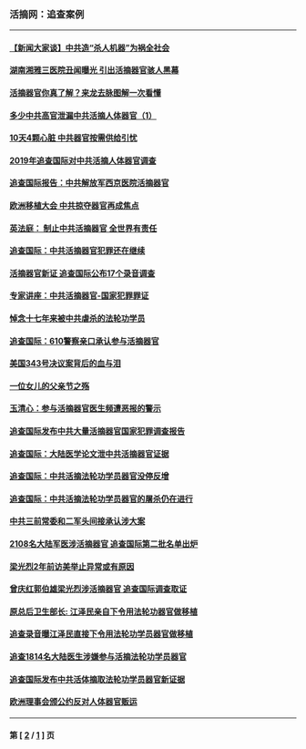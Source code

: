 ### 活摘网：追查案例
---
#### [【新闻大家谈】中共造“杀人机器”为祸全社会](../../pages/nf5880/n14056645.md?10190430) 
#### [湖南湘雅三医院丑闻曝光 引出活摘器官骇人黑幕](../../pages/nf5880/n14051847.md?10190430) 
#### [活摘器官你真了解？来龙去脉图解一次看懂](../../pages/nf5880/n13013820.md?10190430) 
#### [多少中共高官泄漏中共活摘人体器官（1）](../../pages/nf5880/n12671234.md?10190430) 
#### [10天4颗心脏 中共器官按需供给引忧](../../pages/nf5880/n12326366.md?10190430) 
#### [2019年追查国际对中共活摘人体器官调查](../../pages/nf5880/n11917733.md?10190430) 
#### [追查国际报告：中共解放军西京医院活摘器官](../../pages/nf5880/n11838359.md?10190430) 
#### [欧洲移植大会 中共掠夺器官再成焦点](../../pages/nf5880/n11538883.md?10190430) 
#### [英法庭： 制止中共活摘器官 全世界有责任](../../pages/nf5880/n11330691.md?10190430) 
#### [追查国际：中共活摘器官犯罪还在继续](../../pages/nf5880/n11218301.md?10190430) 
#### [活摘器官新证 追查国际公布17个录音调查](../../pages/nf5880/n10897744.md?10190430) 
#### [专家讲座：中共活摘器官-国家犯罪罪证](../../pages/nf5880/n8828153.md?10190430) 
#### [悼念十七年来被中共虐杀的法轮功学员](../../pages/nf5880/n8124823.md?10190430) 
#### [追查国际：610警察亲口承认参与活摘器官](../../pages/nf5880/n8109067.md?10190430) 
#### [美国343号决议案背后的血与泪](../../pages/nf5880/n8020684.md?10190430) 
#### [一位女儿的父亲节之殇](../../pages/nf5880/n8014122.md?10190430) 
#### [玉清心：参与活摘器官医生频遭恶报的警示](../../pages/nf5880/n4637546.md?10190430) 
#### [追查国际发布中共大量活摘器官国家犯罪调查报告](../../pages/nf5880/n4613428.md?10190430) 
#### [追查国际：大陆医学论文泄中共活摘器官证据](../../pages/nf5880/n4608794.md?10190430) 
#### [追查国际：中共活摘法轮功学员器官没停反增](../../pages/nf5880/n4584075.md?10190430) 
#### [追查国际：中共活摘法轮功学员器官的屠杀仍在进行](../../pages/nf5880/n4299154.md?10190430) 
#### [中共三前常委和二军头间接承认涉大案](../../pages/nf5880/n4286244.md?10190430) 
#### [2108名大陆军医涉活摘器官 追查国际第二批名单出炉](../../pages/nf5880/n4284769.md?10190430) 
#### [梁光烈2年前访美举止异常或有原因](../../pages/nf5880/n4279686.md?10190430) 
#### [曾庆红郭伯雄梁光烈涉活摘器官 追查国际调查取证](../../pages/nf5880/n4278462.md?10190430) 
#### [原总后卫生部长: 江泽民亲自下令用法轮功器官做移植](../../pages/nf5880/n4263864.md?10190430) 
#### [追查录音曝江泽民直接下令用法轮功学员器官做移植](../../pages/nf5880/n4261268.md?10190430) 
#### [追查1814名大陆医生涉嫌参与活摘法轮功学员器官](../../pages/nf5880/n4259055.md?10190430) 
#### [追查国际发布中共活体摘取法轮功学员器官新证据](../../pages/nf5880/n4258255.md?10190430) 
#### [欧洲理事会颁公约反对人体器官贩运](../../pages/nf5880/n4206955.md?10190430) 

---
#### 第 [ [2](./2.md?10190430) / [1](./1.md?10190430) ] 页
